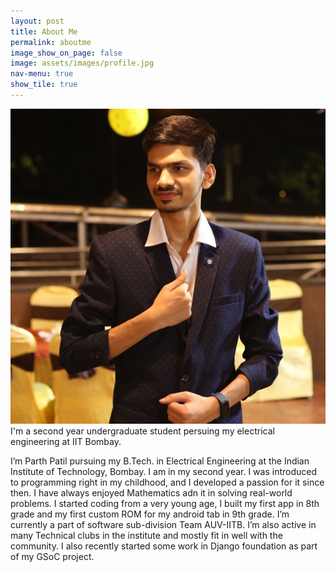 ```yaml
---
layout: post
title: About Me
permalink: aboutme
image_show_on_page: false
image: assets/images/profile.jpg
nav-menu: true
show_tile: true
---
```

<p><span class="image right"><img src="assets/images/profile.jpg" alt="" border-radius="50%" /></span>
I'm a second year undergraduate student persuing my electrical engineering at IIT Bombay.

I’m Parth Patil pursuing my B.Tech. in Electrical Engineering at the Indian Institute of Technology, Bombay. I am in my second year. I was introduced to programming right in my childhood, and I developed a passion for it since then. I have always enjoyed Mathematics adn it in solving real-world problems. I started coding from a very young age, I built my first app in 8th grade and my first custom ROM for my android tab in 9th grade. I’m currently a part of software sub-division Team AUV-IITB. I’m also active in many Technical clubs in the institute and mostly fit in well with the community. I also recently started some work in Django foundation as part of my GSoC project.

</p>
